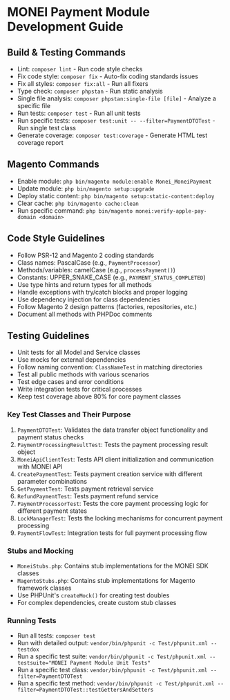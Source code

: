 # MONEI Payment Module Development Guide

## Build & Testing Commands

- Lint: `composer lint` - Run code style checks
- Fix code style: `composer fix` - Auto-fix coding standards issues
- Fix all styles: `composer fix:all` - Run all fixers
- Type check: `composer phpstan` - Run static analysis
- Single file analysis: `composer phpstan:single-file [file]` - Analyze a specific file
- Run tests: `composer test` - Run all unit tests
- Run specific tests: `composer test:unit -- --filter=PaymentDTOTest` - Run single test class
- Generate coverage: `composer test:coverage` - Generate HTML test coverage report

## Magento Commands

- Enable module: `php bin/magento module:enable Monei_MoneiPayment`
- Update module: `php bin/magento setup:upgrade`
- Deploy static content: `php bin/magento setup:static-content:deploy`
- Clear cache: `php bin/magento cache:clean`
- Run specific command: `php bin/magento monei:verify-apple-pay-domain <domain>`

## Code Style Guidelines

- Follow PSR-12 and Magento 2 coding standards
- Class names: PascalCase (e.g., `PaymentProcessor`)
- Methods/variables: camelCase (e.g., `processPayment()`)
- Constants: UPPER_SNAKE_CASE (e.g., `PAYMENT_STATUS_COMPLETED`)
- Use type hints and return types for all methods
- Handle exceptions with try/catch blocks and proper logging
- Use dependency injection for class dependencies
- Follow Magento 2 design patterns (factories, repositories, etc.)
- Document all methods with PHPDoc comments

## Testing Guidelines

- Unit tests for all Model and Service classes
- Use mocks for external dependencies
- Follow naming convention: `ClassNameTest` in matching directories
- Test all public methods with various scenarios
- Test edge cases and error conditions
- Write integration tests for critical processes
- Keep test coverage above 80% for core payment classes

### Key Test Classes and Their Purpose

1. `PaymentDTOTest`: Validates the data transfer object functionality and payment status checks
2. `PaymentProcessingResultTest`: Tests the payment processing result object
3. `MoneiApiClientTest`: Tests API client initialization and communication with MONEI API
4. `CreatePaymentTest`: Tests payment creation service with different parameter combinations
5. `GetPaymentTest`: Tests payment retrieval service
6. `RefundPaymentTest`: Tests payment refund service
7. `PaymentProcessorTest`: Tests the core payment processing logic for different payment states
8. `LockManagerTest`: Tests the locking mechanisms for concurrent payment processing
9. `PaymentFlowTest`: Integration tests for full payment processing flow

### Stubs and Mocking

- `MoneiStubs.php`: Contains stub implementations for the MONEI SDK classes
- `MagentoStubs.php`: Contains stub implementations for Magento framework classes
- Use PHPUnit's `createMock()` for creating test doubles
- For complex dependencies, create custom stub classes

### Running Tests

- Run all tests: `composer test`
- Run with detailed output: `vendor/bin/phpunit -c Test/phpunit.xml --testdox`
- Run a specific test suite: `vendor/bin/phpunit -c Test/phpunit.xml --testsuite="MONEI Payment Module Unit Tests"`
- Run a specific test class: `vendor/bin/phpunit -c Test/phpunit.xml --filter=PaymentDTOTest`
- Run a specific test method: `vendor/bin/phpunit -c Test/phpunit.xml --filter=PaymentDTOTest::testGettersAndSetters`
